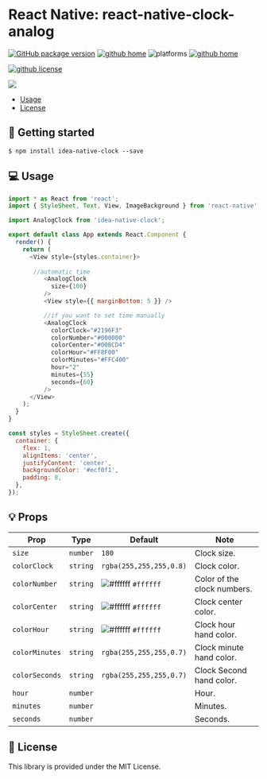 # React Native: react-native-clock-analog

[![GitHub package version](https://img.shields.io/github/package-json/v/kishor98100/idea-native-analog-clock)](https://github.com/kishor98100/idea-native-analog-clock)
[![github home](https://img.shields.io/npm/v/idea-native-clock)](https://www.npmjs.com/package/idea-native-clock)
![platforms](https://img.shields.io/badge/platforms-Android%20%7C%20iOS-brightgreen.svg?style=flat&colorB=191A17)
[![github home](https://img.shields.io/badge/kishor98100-idea--native--clock-blue)](https://github.com/kishor98100/idea-native-analog-clock)


[![github license](https://img.shields.io/npm/l/idea-native-clock)](https://github.com/kishor98100/idea-native-analog-clock)

<img src="https://github.com/gaetanozappi/react-native-clock-analog/raw/master/screenshot/react-native-clock-analog.png" />

-   [Usage](#-usage)
-   [License](#-license)

## 📖 Getting started

`$ npm install idea-native-clock --save`


## 💻 Usage

```javascript
import * as React from 'react';
import { StyleSheet, Text, View, ImageBackground } from 'react-native';

import AnalogClock from 'idea-native-clock';

export default class App extends React.Component {
  render() {
    return (
      <View style={styles.container}>
       
       //automatic time
          <AnalogClock
            size={100}
          />
          <View style={{ marginBottom: 5 }} />

          //if you want to set time manually 
          <AnalogClock
            colorClock="#2196F3"
            colorNumber="#000000"
            colorCenter="#00BCD4"
            colorHour="#FF8F00"
            colorMinutes="#FFC400"
            hour="2"
            minutes={55}
            seconds={60}
          />
      </View>
    );
  }
}

const styles = StyleSheet.create({
  container: {
    flex: 1,
    alignItems: 'center',
    justifyContent: 'center',
    backgroundColor: '#ecf0f1',
    padding: 8,
  },
});
```

## 💡 Props

| Prop              | Type       | Default | Note                                                                                                       |
| ----------------- | ---------- | ------- | ---------------------------------------------------------------------------------------------------------- |
| `size`       | `number`   |  `180`  | Clock size.
| `colorClock`      | `string`   | `rgba(255,255,255,0.8)` | Clock color.
| `colorNumber`      | `string`   | ![#ffffff](https://placehold.it/15/ffffff/000000?text=+) `#ffffff` | Color of the clock numbers.
| `colorCenter`      | `string`   | ![#ffffff](https://placehold.it/15/ffffff/000000?text=+) `#ffffff` | Clock center color.
| `colorHour`      | `string`   | ![#ffffff](https://placehold.it/15/ffffff/000000?text=+) `#ffffff`  | Clock hour hand color.
| `colorMinutes`      | `string`   | `rgba(255,255,255,0.7)`  | Clock minute  hand color.
| `colorSeconds`      | `string`   | `rgba(255,255,255,0.7)`  | Clock  Second hand color.
| `hour`      | `number`   |  | Hour.
| `minutes`      | `number`   |  | Minutes.
| `seconds`      | `number`   |  | Seconds.

## 📜 License
This library is provided under the MIT License.
